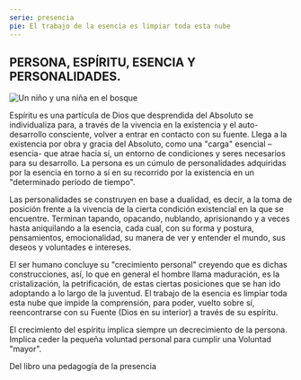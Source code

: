 ```yaml
---
serie: presencia
pie: El trabajo de la esencia es limpiar toda esta nube
---
```


## PERSONA, ESPÍRITU, ESENCIA Y PERSONALIDADES.



![Un niño y una niña en el bosque](/foto/13580562_10210022038728993_3289373879827533961_o.webp)

Espíritu es una partícula de Dios que desprendida del Absoluto se individualiza para, a través de la vivencia en la existencia y el auto-desarrollo consciente, volver a entrar en contacto con su fuente. Llega a la existencia por obra y gracia del Absoluto, como una "carga" esencial –esencia- que atrae hacia sí, un entorno de condiciones y seres necesarios para su desarrollo.
La persona es un cúmulo de personalidades adquiridas por la esencia en torno a sí en su recorrido por la existencia en un "determinado período de tiempo".

Las personalidades se construyen en base a dualidad, es decir, a la toma de posición frente a la vivencia de la cierta condición existencial en la que se encuentre. Terminan tapando, opacando, nublando, aprisionando y a veces hasta aniquilando a la esencia, cada cual, con su forma y postura, pensamientos, emocionalidad, su manera de ver y entender el mundo, sus deseos y voluntades e intereses.

El ser humano concluye su "crecimiento personal" creyendo que es dichas construcciones, así, lo que en general el hombre llama maduración, es la cristalización, la petrificación, de estas ciertas posiciones que se han ido adoptando a lo largo de la juventud. El trabajo de la esencia es limpiar toda esta nube que impide la comprensión, para poder, vuelto sobre sí, reencontrarse con su Fuente (Dios en su interior) a través de su espíritu.

El crecimiento del espíritu implica siempre un decrecimiento de la persona.
Implica ceder la pequeña voluntad personal para cumplir una Voluntad "mayor".

Del libro una pedagogía de la presencia
